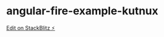 # angular-fire-example-kutnux

[Edit on StackBlitz ⚡️](https://stackblitz.com/edit/angular-fire-example-kutnux)